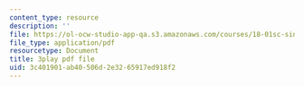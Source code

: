 ```yaml
---
content_type: resource
description: ''
file: https://ol-ocw-studio-app-qa.s3.amazonaws.com/courses/18-01sc-single-variable-calculus-fall-2010/3c401901ab40506d2e3265917ed918f2_ryLdyDrBfvI.pdf
file_type: application/pdf
resourcetype: Document
title: 3play pdf file
uid: 3c401901-ab40-506d-2e32-65917ed918f2
---
```


